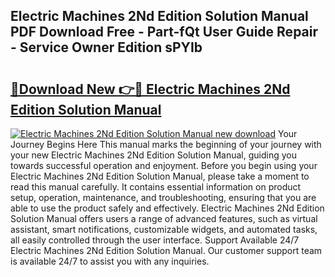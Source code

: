 ## Electric Machines 2Nd Edition Solution Manual PDF Download Free - Part-fQt User Guide Repair - Service Owner Edition sPYIb

# <h2><a href="http://bc54725.oget.top/?id=Electric+Machines+2Nd+Edition+Solution+Manual">🔗Download New 👉🔴 Electric Machines 2Nd Edition Solution Manual</a></h2>

[![Electric Machines 2Nd Edition Solution Manual new download](https://i.imgur.com/5g1atiW.png)](http://bc54725.oget.top/?id=Electric+Machines+2Nd+Edition+Solution+Manual)
Your Journey Begins Here This manual marks the beginning of your journey with your new Electric Machines 2Nd Edition Solution Manual, guiding you towards successful operation and enjoyment. Before you begin using your Electric Machines 2Nd Edition Solution Manual, please take a moment to read this manual carefully. It contains essential information on product setup, operation, maintenance, and troubleshooting, ensuring that you are able to use the product safely and effectively. Electric Machines 2Nd Edition Solution Manual offers users a range of advanced features, such as virtual assistant, smart notifications, customizable widgets, and automated tasks, all easily controlled through the user interface. Support Available 24/7 Electric Machines 2Nd Edition Solution Manual. Our customer support team is available 24/7 to assist you with any inquiries.
